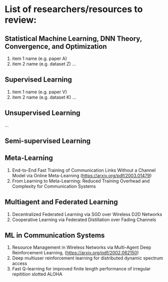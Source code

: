 # List of researchers/resources to review:

## Statistical Machine Learning, DNN Theory, Convergence, and Optimization
1. item 1 name (e.g. paper A)
2. item 2 name (e.g. dataset Z)
...

## Supervised Learning
1. item 1 name (e.g. paper V)
2. item 2 name (e.g. dataset K)
...

## Unsupervised Learning
...

## Semi-supervised Learning

## Meta-Learning
1. End-to-End Fast Training of Communication Links Without a Channel Model via Online Meta-Learning (https://arxiv.org/pdf/2003.01479)
2. From Learning to Meta-Learning: Reduced Training Overhead and Complexity for Communication Systems

## Multiagent and Federated Learning
1. Decentralized Federated Learning via SGD over Wireless D2D Networks
2. Cooperative Learning via Federated Distillation over Fading Channels

## ML in Communication Systems
1. Resource Management in Wireless Networks via Multi-Agent Deep Reinforcement Learning, (https://arxiv.org/pdf/2002.062150) 
2. Deep multiuser reinforcement learning for distributed dynamic spectrum access
3. Fast Q-learning for improved finite length performance of irregular repitition slotted ALOHA

